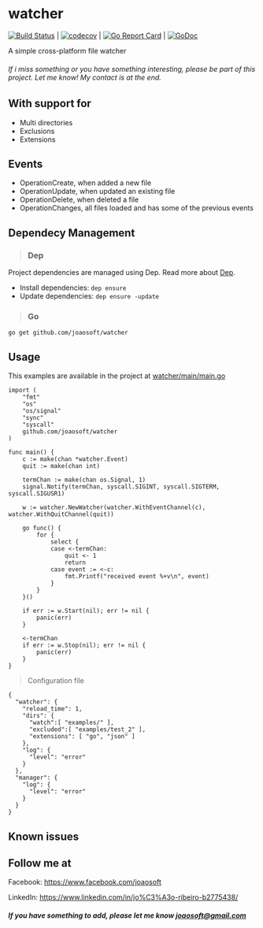 # watcher
[![Build Status](https://travis-ci.org/joaosoft/watcher.svg?branch=master)](https://travis-ci.org/joaosoft/watcher) | [![codecov](https://codecov.io/gh/joaosoft/watcher/branch/master/graph/badge.svg)](https://codecov.io/gh/joaosoft/watcher) | [![Go Report Card](https://goreportcard.com/badge/github.com/joaosoft/watcher)](https://goreportcard.com/report/github.com/joaosoft/watcher) | [![GoDoc](https://godoc.org/github.com/joaosoft/watcher?status.svg)](https://godoc.org/github.com/joaosoft/watcher)

A simple cross-platform file watcher

###### If i miss something or you have something interesting, please be part of this project. Let me know! My contact is at the end.

## With support for
* Multi directories
* Exclusions
* Extensions

## Events
* OperationCreate, when added a new file
* OperationUpdate, when updated an existing file
* OperationDelete, when deleted a file
* OperationChanges, all files loaded and has some of the previous events

## Dependecy Management 
>### Dep

Project dependencies are managed using Dep. Read more about [Dep](https://github.com/golang/dep).
* Install dependencies: `dep ensure`
* Update dependencies: `dep ensure -update`


>### Go
```
go get github.com/joaosoft/watcher
```

## Usage 
This examples are available in the project at [watcher/main/main.go](https://github.com/joaosoft/watcher/tree/master/main/main.go)
```
import (
	"fmt"
	"os"
	"os/signal"
	"sync"
	"syscall"
	github.com/joaosoft/watcher
)

func main() {
	c := make(chan *watcher.Event)
	quit := make(chan int)

	termChan := make(chan os.Signal, 1)
	signal.Notify(termChan, syscall.SIGINT, syscall.SIGTERM, syscall.SIGUSR1)

	w := watcher.NewWatcher(watcher.WithEventChannel(c), watcher.WithQuitChannel(quit))

	go func() {
		for {
			select {
			case <-termChan:
				quit <- 1
				return
			case event := <-c:
				fmt.Printf("received event %+v\n", event)
			}
		}
	}()

	if err := w.Start(nil); err != nil {
		panic(err)
	}

	<-termChan
	if err := w.Stop(nil); err != nil {
		panic(err)
	}
}
```


> Configuration file
```
{
  "watcher": {
    "reload_time": 1,
    "dirs": {
      "watch":[ "examples/" ],
      "excluded":[ "examples/test_2" ],
      "extensions": [ "go", "json" ]
    },
    "log": {
      "level": "error"
    }
  },
  "manager": {
    "log": {
      "level": "error"
    }
  }
}
```

## Known issues

## Follow me at
Facebook: https://www.facebook.com/joaosoft

LinkedIn: https://www.linkedin.com/in/jo%C3%A3o-ribeiro-b2775438/

##### If you have something to add, please let me know joaosoft@gmail.com
